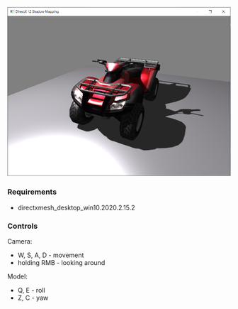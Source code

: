 ![alt text](https://github.com/daruc/DirectX12ShadowMapping/blob/master/screenshot.png "Screenshot")

### Requirements
* directxmesh_desktop_win10.2020.2.15.2

### Controls
Camera:
* W, S, A, D - movement
* holding RMB - looking around

Model:
* Q, E - roll
* Z, C - yaw